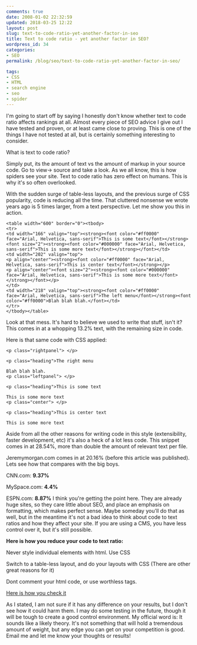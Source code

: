```yaml
---
comments: true
date: 2008-01-02 22:32:59
updated: 2018-03-25 12:22
layout: post
slug: text-to-code-ratio-yet-another-factor-in-seo
title: Text to code ratio - yet another factor in SEO?
wordpress_id: 34
categories:
- SEO
permalink: /blog/seo/text-to-code-ratio-yet-another-factor-in-seo/

tags:
- CSS
- HTML
- search engine
- seo
- spider
---
```


I'm going to start off by saying I honestly don't know whether text to code ratio affects rankings at all. Almost every piece of SEO advice I give out I have tested and proven, or at least came close to proving. This is one of the things I have not tested at all, but is certainly something interesting to consider.

What is text to code ratio?

Simply put, its the amount of text vs the amount of markup in your source code. Go to view-> source and take a look. As we all know,  this is how spiders see your site. Text to code ratio has zero effect on humans. This is why it's so often overlooked.

With the sudden surge of table-less layouts, and the previous surge of CSS popularity, code is reducing all the time. That cluttered nonsense we wrote years ago is 5 times larger, from a text perspective. Let me show you this in action.

    
    
    <table width="600" border="0"><tbody>
    <tr>
    <td width="166" valign="top"><strong><font color="#ff0000" face="Arial, Helvetica, sans-serif">This is some text</font></strong><font size="2"><strong><font color="#000000" face="Arial, Helvetica, sans-serif">This is some more text</font></strong></font></td>
    <td width="202" valign="top">
    <p align="center"><strong><font color="#ff0000" face="Arial, Helvetica, sans-serif">This is center text</font></strong></p>
    <p align="center"><font size="2"><strong><font color="#000000" face="Arial, Helvetica, sans-serif">This is some more text</font></strong></font></p>
    </td>
    <td width="218" valign="top"><strong><font color="#ff0000" face="Arial, Helvetica, sans-serif">The left menu</font></strong><font color="#ff0000">Blah blah blah.</font></td>
    </tr>
    </tbody></table>
    


Look at that mess. It's hard to believe we used to write that stuff, isn't it? This comes in at a whopping 13.2% text, with the remaining size in code.

Here is that same code with CSS applied:

    
    
    <p class="rightpanel"> </p>
    
    <p class="heading">The right menu
    
    Blah blah blah.
    <p class="leftpanel"> </p>
    
    <p class="heading">This is some text
    
    This is some more text
    <p class="center"> </p>
    
    <p class="heading">This is center text
    
    This is some more text


Aside from all the other reasons for writing code in this style (extensibility, faster development, etc) it's also a heck of a lot less code. This snippet comes in at 28.54%, more than double the amount of relevant text per file.

Jeremymorgan.com comes in at 20.16% (before this article was published). Lets see how that compares with the big boys.

CNN.com: **9.37%**

MySpace.com: **4.4%**

ESPN.com:  **8.87%**
I think you're getting the point here. They are already huge sites, so they care little about SEO, and place an emphasis on formatting, which makes perfect sense. Maybe someday you'll do that as well, but in the meantime it's not a bad idea to think about code to text ratios and how they affect your site. If you are using a CMS, you have less control over it, but it's still possible.

**Here is how you reduce your code to text ratio:**

Never style individual elements with html. Use CSS

Switch to a table-less layout, and do your layouts with CSS (There are other great reasons for it)

Dont comment your html code, or use worthless tags.

[Here is how you check it ](http://www.collinsinternet.com/code-to-text-ratio/)

As I stated, I am not sure if it has any difference on your results, but I don't see how it could harm them. I may do some testing in the future, though it will be tough to create a good control environment. My official word is: It sounds like a likely theory. It's not something that will hold a tremendous amount of weight,  but any edge you can get on your competition is good. Email me and let me know your thoughts or results!
